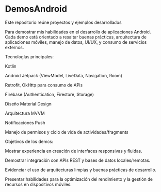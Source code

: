 # DemosAndroid
Este repositorio reúne proyectos y ejemplos desarrollados

Para demostrar mis habilidades en el desarrollo de aplicaciones Android. Cada demo está orientado a resaltar buenas prácticas, arquitectura de aplicaciones móviles, manejo de datos, UI/UX, y consumo de servicios externos.

Tecnologías principales:

Kotlin

Android Jetpack (ViewModel, LiveData, Navigation, Room)

Retrofit, OkHttp para consumo de APIs

Firebase (Authentication, Firestore, Storage)

Diseño Material Design

Arquitectura MVVM

Notificaciones Push

Manejo de permisos y ciclo de vida de actividades/fragments

Objetivos de los demos:

Mostrar experiencia en creación de interfaces responsivas y fluidas.

Demostrar integración con APIs REST y bases de datos locales/remotas.

Evidenciar el uso de arquitecturas limpias y buenas prácticas de desarrollo.

Presentar habilidades para la optimización del rendimiento y la gestión de recursos en dispositivos móviles.
